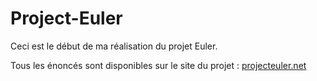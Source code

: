 # Project-Euler

Ceci est le début de ma réalisation du projet Euler.

Tous les énoncés sont disponibles sur le site du projet : [projecteuler.net](https://projecteuler.net/archives)
